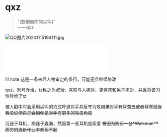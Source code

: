 # qxz
> "[数据删除的尖叫]"      
>            ——qxz


![QQ图片20201115194111.jpg](https://i.loli.net/2020/11/15/V3YuHnb9ciF2Rwl.jpg)

<iframe frameborder="no" border="0" marginwidth="0" marginheight="0" width=330 height=86 src="//music.163.com/outchain/player?type=2&id=1334780719&auto=1&height=66"></iframe>

!!! note
    这是一条未经人物审定的条目，可能还会继续修改

qxz，别号乔治，tz称之为*肥治*，喜欢与人抱对，更喜欢和兔子抱对，并且将该习性传给了tz

被人戳中时会采用尖叫的方式吓退对手并反守为攻<del>如果对手有耳聋五或者耳塞就当我没说<del/>但自己会躺倒是对手有更多的攻击角度

沉迷于耳机，痴迷于森海，然而第一支耳机是索爱 <del>曾因为购买一台*Walkman™*而穷的连新作业本都买不起<del/>
